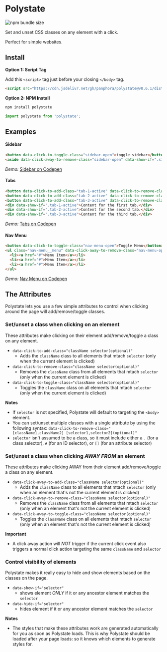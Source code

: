 # Polystate

![npm bundle size](https://img.shields.io/bundlephobia/minzip/polystate)

Set and unset CSS classes on any element with a click.

Perfect for simple websites.

## Install

**Option 1: Script Tag** 

Add this `<script>` tag just before your closing `</body>` tag.

```html
<script src="https://cdn.jsdelivr.net/gh/panphora/polystate@v0.6.1/dist/polystate.min.js"></script>
```

**Option 2: NPM Install**

```js
npm install polystate
```

```js
import polystate from 'polystate';
```

## Examples

#### Sidebar

```html
<button data-click-to-toggle-class="sidebar-open">toggle sidebar</button>
<aside data-click-away-to-remove-class="sidebar-open" data-show-if=".sidebar-open">sidebar content</aside>
```

*Demo:* [Sidebar on Codepen](https://codepen.io/panphora/pen/ZEYRbbE)

#### Tabs
```html
<button data-click-to-add-class="tab-1-active" data-click-to-remove-class="[tab-2-active,tab-3-active]">Tab 1</button>
<button data-click-to-add-class="tab-2-active" data-click-to-remove-class="[tab-1-active,tab-3-active]">Tab 2</button>
<button data-click-to-add-class="tab-3-active" data-click-to-remove-class="[tab-1-active,tab-2-active]">Tab 3</button>
<div data-show-if=".tab-1-active">Content for the first tab.</div>
<div data-show-if=".tab-2-active">Content for the second tab.</div>
<div data-show-if=".tab-3-active">Content for the third tab.</div>
```

*Demo:* [Tabs on Codepen](https://codepen.io/panphora/pen/RwNJWWx)

#### Nav Menu
```html
<button data-click-to-toggle-class="nav-menu-open">Toggle Menu</button>
<ul class="nav-menu__menu" data-click-away-to-remove-class="nav-menu-open" data-show-if=".nav-menu-open">
  <li><a href="#">Menu Item</a></li>
  <li><a href="#">Menu Item</a></li>
  <li><a href="#">Menu Item</a></li>
</ul>
```

*Demo:* [Nav Menu on Codepen](https://codepen.io/panphora/pen/GRgGpZx)

## The Attributes

Polystate lets you use a few simple attributes to control when clicking around the page will add/remove/toggle classes.

### Set/unset a class when clicking on an element

These attributes make clicking on their element add/remove/toggle a class on any element.

* `data-click-to-add-class="className selector(optional)"`
  * Adds the `className` class to all elements that mtach `selector` (only when the current element is clicked)
* `data-click-to-remove-class="className selector(optional)"`
  * Removes the `className` class from all elements that mtach `selector` (only when the current element is clicked)
* `data-click-to-toggle-class="className selector(optional)"`
  * Toggles the `className` class on all elements that mtach `selector` (only when the current element is clicked)

**Notes** 

* If `selector` is not specified, Polystate will default to targeting the `<body>` element.
* You can set/unset multiple classes with a single attribute by using the following syntax: `data-click-to-remove-class="[className1,className2] [selector1,selector2](optional)"`
* `selector` isn't assumed to be a class, so it must include either a `.` (for a class selector), `#` (for an ID selector), or `[]` (for an attribute selector)

### Set/unset a class when clicking *AWAY FROM* an element

These attributes make clicking AWAY from their element add/remove/toggle a class on any element.

* `data-click-away-to-add-class="className selector(optional)"`
  * Adds the `className` class to all elements that mtach `selector` (only when an element that's not the current element is clicked)
* `data-click-away-to-remove-class="className selector(optional)"`
  * Removes the `className` class from all elements that mtach `selector` (only when an element that's not the current element is clicked)
* `data-click-away-to-toggle-class="className selector(optional)"`
  * Toggles the `className` class on all elements that mtach `selector` (only when an element that's not the current element is clicked)

**Important** 

* A click away action will *NOT* trigger if the current click event also triggers a normal click action targeting the same `className` and `selector`

### Control visibility of elements

Polystate makes it really easy to hide and show elements based on the classes on the page.

* `data-show-if="selector"`
  * shows element *ONLY* if it or any ancestor element matches the `selector`
* `data-hide-if="selector"`
  * hides element if it or any ancestor element matches the `selector`

**Notes** 

* The styles that make these attributes work are generated automatically for you as soon as Polystate loads. This is why Polystate should be loaded after your page loads: so it knows which elements to generate styles for.





